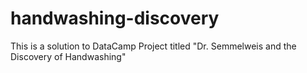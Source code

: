 # handwashing-discovery
This is a solution to DataCamp Project titled "Dr. Semmelweis and the Discovery of Handwashing"
